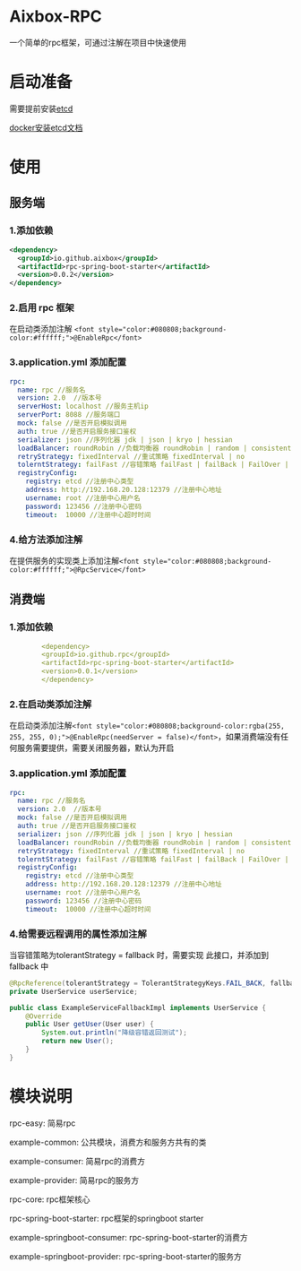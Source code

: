 # Aixbox-RPC

一个简单的rpc框架，可通过注解在项目中快速使用



# 启动准备

需要提前安装[etcd](https://etcd.io/)

[docker安装etcd文档](./docs/etcd部署方式.md)



# 使用


## 服务端

### 1.添加依赖

```xml
<dependency>
  <groupId>io.github.aixbox</groupId>
  <artifactId>rpc-spring-boot-starter</artifactId>
  <version>0.0.2</version>
</dependency>

```

### 2.启用 rpc 框架

在启动类添加注解 `<font style="color:#080808;background-color:#ffffff;">@EnableRpc</font>`



### 3.application.yml 添加配置

```yaml
rpc:
  name: rpc //服务名
  version: 2.0  //版本号
  serverHost: localhost //服务主机ip
  serverPort: 8088 //服务端口
  mock: false //是否开启模拟调用
  auth: true //是否开启服务接口鉴权
  serializer: json //序列化器 jdk | json | kryo | hessian
  loadBalancer: roundRobin //负载均衡器 roundRobin | random | consistentHash
  retryStrategy: fixedInterval //重试策略 fixedInterval | no
  tolerntStrategy: failFast //容错策略 failFast | failBack | FailOver | FailSafe
  registryConfig:
    registry: etcd //注册中心类型
    address: http://192.168.20.128:12379 //注册中心地址
    username: root //注册中心用户名
    password: 123456 //注册中心密码
    timeout:  10000 //注册中心超时时间
```



### 4.给方法添加注解

在提供服务的实现类上添加注解`<font style="color:#080808;background-color:#ffffff;">@RpcService</font>`



## 消费端

### 1.添加依赖

```yaml
        <dependency>
        <groupId>io.github.rpc</groupId>
        <artifactId>rpc-spring-boot-starter</artifactId>
        <version>0.0.1</version>
        </dependency>
```



### 2.在启动类添加注解

在启动类添加注解`<font style="color:#080808;background-color:rgba(255, 255, 255, 0);">@EnableRpc(needServer = false)</font>`<font style="color:#080808;background-color:rgba(255, 255, 255, 0);">，如果消费端没有任何服务需要提供，需要关闭服务器，默认为开启</font>

<font style="color:#080808;background-color:rgba(255, 255, 255, 0);"></font>

### <font style="color:#080808;background-color:rgba(255, 255, 255, 0);">3.application.yml 添加配置</font>

```yaml
rpc:
  name: rpc //服务名
  version: 2.0  //版本号
  mock: false //是否开启模拟调用
  auth: true //是否开启服务接口鉴权
  serializer: json //序列化器 jdk | json | kryo | hessian
  loadBalancer: roundRobin //负载均衡器 roundRobin | random | consistentHash
  retryStrategy: fixedInterval //重试策略 fixedInterval | no
  tolerntStrategy: failFast //容错策略 failFast | failBack | FailOver | FailSafe
  registryConfig:
    registry: etcd //注册中心类型
    address: http://192.168.20.128:12379 //注册中心地址
    username: root //注册中心用户名
    password: 123456 //注册中心密码
    timeout:  10000 //注册中心超时时间
```



### 4.给需要远程调用的属性添加注解

<font style="background-color:rgba(255, 255, 255, 0);">当容错策略为</font><font style="color:#080808;background-color:rgba(255, 255, 255, 0);">tolerantStrategy =</font><font style="background-color:rgba(255, 255, 255, 0);"> </font><font style="color:#080808;background-color:rgba(255, 255, 255, 0);">fallback 时，需要实现 此接口，并添加到 fallback 中</font>

```java
@RpcReference(tolerantStrategy = TolerantStrategyKeys.FAIL_BACK, fallback = ExampleServiceFallbackImpl.class)
private UserService userService;
```



```java
public class ExampleServiceFallbackImpl implements UserService {
    @Override
    public User getUser(User user) {
        System.out.println("降级容错返回测试");
        return new User();
    }
}

```


# 模块说明
rpc-easy: 简易rpc

example-common: 公共模块，消费方和服务方共有的类

example-consumer: 简易rpc的消费方

example-provider: 简易rpc的服务方

rpc-core: rpc框架核心

rpc-spring-boot-starter: rpc框架的springboot starter

example-springboot-consumer: rpc-spring-boot-starter的消费方

example-springboot-provider: rpc-spring-boot-starter的服务方
